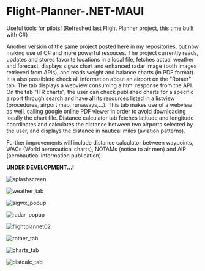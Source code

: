 # Flight-Planner-.NET-MAUI
Useful tools for pilots! (Refreshed last Flight Planner project, this time built with C#)

Another version of the same project posted here in my repositories, but now making use of C# and more powerful resouces.
The project currently reads, updates and stores favorite locations in a local file, fetches actual weather and forecast, displays sigwx chart
and enhanced radar image (both images retrieved from APIs), and reads weight and balance charts (in PDF format). 
It is also possibleto check all information about an airport on the "Rotaer" tab. The tab displays a webview consuming a html response from the API.
On the tab "IFR charts", the user can check published charts for a specific airport through search and have all
its resources listed in a listview (procedures, airport map, runaways,...). This tab makes use of a webview as well, calling google
online PDF viewer in order to avoid downloading locally the chart file.
Distance calculator tab fetches latitude and longitude coordinates and calculates the distance between two airports selected by the user,
and displays the distance in nautical miles (aviation patterns).

Further improvements will include distance calculator between waypoints, WACs (World aeronautical charts), 
NOTAMs (notice to air men) and AIP (aeronautical information publication).

**UNDER DEVELOPMENT...!**

![splashscreen](https://github.com/fabioweck/Flight-Planner-.NET-MAUI/assets/115494238/5882adae-232d-4833-b5b1-78c79e18e360)

![weather_tab](https://github.com/fabioweck/Flight-Planner-.NET-MAUI/assets/115494238/7627d6dd-9e6d-4e7d-9938-0137c170d4c2)

![sigwx_popup](https://github.com/fabioweck/Flight-Planner-.NET-MAUI/assets/115494238/86cebd73-c1db-4729-acf0-8ae3359ab2f9)

![radar_popup](https://github.com/fabioweck/Flight-Planner-.NET-MAUI/assets/115494238/b810ad06-ecdd-4f5b-954b-f6e7b644802a)

![flightplannet02](https://github.com/fabioweck/Flight-Planner-.NET-MAUI/assets/115494238/bdeffcbe-9f3a-41f4-9b67-2eabdf74298d)

![rotaer_tab](https://github.com/fabioweck/Flight-Planner-.NET-MAUI/assets/115494238/d7f8fe51-7ed4-4303-8f01-94a4786615c0)

![charts_tab](https://github.com/fabioweck/Flight-Planner-.NET-MAUI/assets/115494238/d61ed64e-bddd-499e-9d92-337f69127a29)

![distcalc_tab](https://github.com/fabioweck/Flight-Planner-.NET-MAUI/assets/115494238/28b27d0c-164d-4fe0-a64c-7303b7692795)
